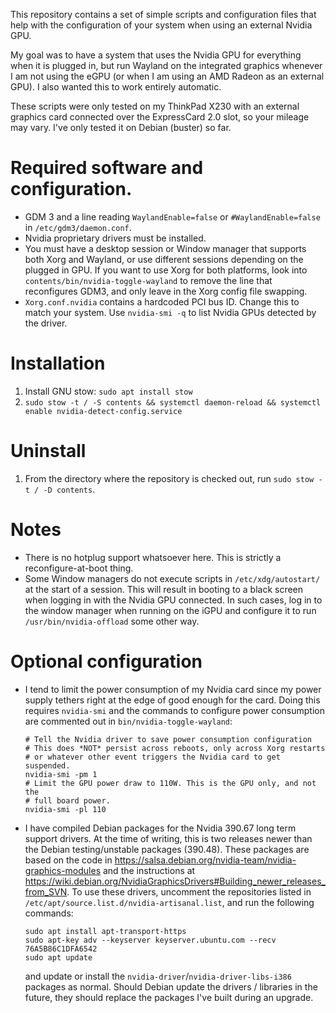 This repository contains a set of simple scripts and configuration files that help with the
configuration of your system when using an external Nvidia GPU.

My goal was to have a system that uses the Nvidia GPU for everything when it is plugged in,
but run Wayland on the integrated graphics whenever I am not using the eGPU (or when I am
using an AMD Radeon as an external GPU). I also wanted this to work entirely automatic.

These scripts were only tested on my ThinkPad X230 with an external graphics card connected
over the ExpressCard 2.0 slot, so your mileage may vary. I've only tested it on Debian (buster)
so far.

# Required software and configuration.
* GDM 3 and a line reading `WaylandEnable=false` or `#WaylandEnable=false` in `/etc/gdm3/daemon.conf`.
* Nvidia proprietary drivers must be installed.
* You must have a desktop session or Window manager that supports both Xorg and Wayland, or use
  different sessions depending on the plugged in GPU. If you want to use Xorg for both platforms,
  look into `contents/bin/nvidia-toggle-wayland` to remove the line that reconfigures GDM3,
  and only leave in the Xorg config file swapping.
* `Xorg.conf.nvidia` contains a hardcoded PCI bus ID. Change this to match your system.
  Use `nvidia-smi -q` to list Nvidia GPUs detected by the driver.

# Installation
1. Install GNU stow: `sudo apt install stow`
2. `sudo stow -t / -S contents && systemctl daemon-reload && systemctl enable nvidia-detect-config.service`

# Uninstall
1. From the directory where the repository is checked out, run `sudo stow -t / -D contents`.

# Notes
* There is no hotplug support whatsoever here. This is strictly a reconfigure-at-boot thing.
* Some Window managers do not execute scripts in `/etc/xdg/autostart/` at the start of a session.
  This will result in booting to a black screen when logging in with the Nvidia GPU connected.
  In such cases, log in to the window manager when running on the iGPU and configure it to run
  `/usr/bin/nvidia-offload` some other way.

# Optional configuration
* I tend to limit the power consumption of my Nvidia card since my power supply tethers right at
  the edge of good enough for the card. Doing this requires `nvidia-smi` and the commands to configure
  power consumption are commented out in `bin/nvidia-toggle-wayland`:

      # Tell the Nvidia driver to save power consumption configuration
      # This does *NOT* persist across reboots, only across Xorg restarts
      # or whatever other event triggers the Nvidia card to get suspended.
      nvidia-smi -pm 1
      # Limit the GPU power draw to 110W. This is the GPU only, and not the
      # full board power.
      nvidia-smi -pl 110

* I have compiled Debian packages for the Nvidia 390.67 long term support drivers. At the time of writing,
  this is two releases newer than the Debian testing/unstable packages (390.48). These packages are based
  on the code in https://salsa.debian.org/nvidia-team/nvidia-graphics-modules and the instructions at
  https://wiki.debian.org/NvidiaGraphicsDrivers#Building_newer_releases_from_SVN.
  To use these drivers, uncomment the repositories listed in `/etc/apt/source.list.d/nvidia-artisanal.list`,
  and run the following commands:

      sudo apt install apt-transport-https
      sudo apt-key adv --keyserver keyserver.ubuntu.com --recv 76A5B86C1DFA6542
      sudo apt update

  and update or install the `nvidia-driver`/`nvidia-driver-libs-i386` packages as normal. Should Debian
  update the drivers / libraries in the future, they should replace the packages I've built during an
  upgrade.
